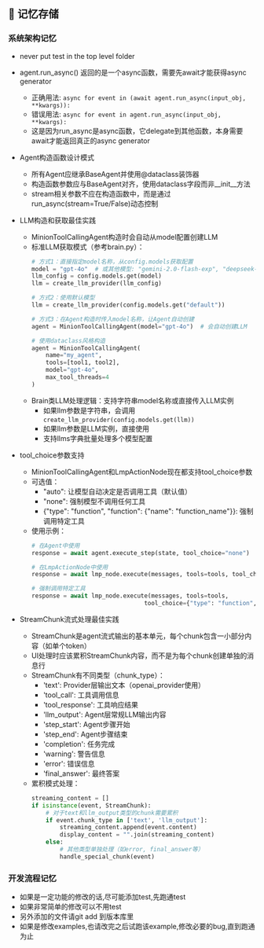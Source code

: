 ## 🧠 **记忆存储**

### **系统架构记忆**
- never put test in the top level folder
- agent.run_async() 返回的是一个async函数，需要先await才能获得async generator
  - 正确用法: `async for event in (await agent.run_async(input_obj, **kwargs)):`
  - 错误用法: `async for event in agent.run_async(input_obj, **kwargs):`
  - 这是因为run_async是async函数，它delegate到其他函数，本身需要await才能返回真正的async generator

- Agent构造函数设计模式
  - 所有Agent应继承BaseAgent并使用@dataclass装饰器
  - 构造函数参数应与BaseAgent对齐，使用dataclass字段而非__init__方法
  - stream相关参数不应在构造函数中，而是通过run_async(stream=True/False)动态控制

- LLM构造和获取最佳实践
  - MinionToolCallingAgent构造时会自动从model配置创建LLM
  - 标准LLM获取模式（参考brain.py）：
    ```python
    # 方式1：直接指定model名称，从config.models获取配置
    model = "gpt-4o"  # 或其他模型: "gemini-2.0-flash-exp", "deepseek-r1", "phi-4", "llama3.2"
    llm_config = config.models.get(model)
    llm = create_llm_provider(llm_config)
    
    # 方式2：使用默认模型
    llm = create_llm_provider(config.models.get("default"))
    
    # 方式3：在Agent构造时传入model名称，让Agent自动创建
    agent = MinionToolCallingAgent(model="gpt-4o")  # 会自动创建LLM
    
    # 使用dataclass风格构造
    agent = MinionToolCallingAgent(
        name="my_agent",
        tools=[tool1, tool2],
        model="gpt-4o",
        max_tool_threads=4
    )
    ```
  - Brain类LLM处理逻辑：支持字符串model名称或直接传入LLM实例
    - 如果llm参数是字符串，会调用`create_llm_provider(config.models.get(llm))`
    - 如果llm参数是LLM实例，直接使用
    - 支持llms字典批量处理多个模型配置

- tool_choice参数支持
  - MinionToolCallingAgent和LmpActionNode现在都支持tool_choice参数
  - 可选值：
    - "auto": 让模型自动决定是否调用工具（默认值）
    - "none": 强制模型不调用任何工具
    - {"type": "function", "function": {"name": "function_name"}}: 强制调用特定工具
  - 使用示例：
    ```python
    # 在Agent中使用
    response = await agent.execute_step(state, tool_choice="none")
    
    # 在LmpActionNode中使用
    response = await lmp_node.execute(messages, tools=tools, tool_choice="auto")
    
    # 强制调用特定工具
    response = await lmp_node.execute(messages, tools=tools, 
                                    tool_choice={"type": "function", "function": {"name": "search"}})
    ```

- StreamChunk流式处理最佳实践
  - StreamChunk是agent流式输出的基本单元，每个chunk包含一小部分内容（如单个token）
  - UI处理时应该累积StreamChunk内容，而不是为每个chunk创建单独的消息行
  - StreamChunk有不同类型（chunk_type）：
    - 'text': Provider层输出文本（openai_provider使用）
    - 'tool_call': 工具调用信息
    - 'tool_response': 工具响应结果
    - 'llm_output': Agent层常规LLM输出内容
    - 'step_start': Agent步骤开始
    - 'step_end': Agent步骤结束
    - 'completion': 任务完成
    - 'warning': 警告信息
    - 'error': 错误信息
    - 'final_answer': 最终答案
  - 累积模式处理：
    ```python
    streaming_content = []
    if isinstance(event, StreamChunk):
        # 对于text和llm_output类型的chunk需要累积
        if event.chunk_type in ['text', 'llm_output']:
            streaming_content.append(event.content)
            display_content = "".join(streaming_content)
        else:
            # 其他类型单独处理（如error, final_answer等）
            handle_special_chunk(event)
    ```

### **开发流程记忆**
- 如果是一定功能的修改的话,尽可能添加test,先跑通test
- 如果非常简单的修改可以不用test
- 另外添加的文件请git add 到版本库里
- 如果是修改examples,也请改完之后试跑该example,修改必要的bug,直到跑通为止
